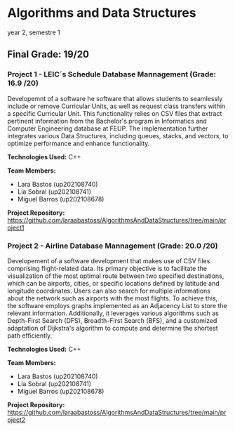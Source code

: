 # Algorithms and Data Structures 

year 2, semestre 1

## Final Grade: 19/20


### Project 1 - LEIC´s Schedule Database Mannagement  (Grade: 16.9 /20) 

Developemnt of a software he software that allows students to seamlessly include or remove Curricular Units, as well as request class transfers within a specific Curricular Unit. This functionality relies on CSV files that extract pertinent information from the Bachelor's program in Informatics and Computer Engineering database at FEUP. The implementation further integrates various Data Structures, including queues, stacks, and vectors, to optimize performance and enhance functionality.


**Technologies Used:** C++

**Team Members:**
- Lara Bastos (up202108740)
- Lia Sobral (up202108741)
- Miguel Barros (up202108678)

**Project Repository:** https://github.com/laraabastoss/AlgorithmsAndDataStructures/tree/main/project1

### Project 2 - Airline Database Mannagement (Grade: 20.0 /20)

Developement of a software development that makes use of CSV files comprising flight-related data. Its primary objective is to facilitate the visualization of the most optimal route between two specified destinations, which can be airports, cities, or specific locations defined by latitude and longitude coordinates. Users can also search for multiple informations about the network such as airports with the most flights. To achieve this, the software employs graphs implemented as an Adjacency List to store the relevant information. Additionally, it leverages various algorithms such as Depth-First Search (DFS), Breadth-First Search (BFS), and a customized adaptation of Dijkstra's algorithm to compute and determine the shortest path efficiently.

**Technologies Used:** C++

**Team Members:**
- Lara Bastos (up202108740)
- Lia Sobral (up202108741)
- Miguel Barros (up202108678)

**Project Repository:** https://github.com/laraabastoss/AlgorithmsAndDataStructures/tree/main/project2
